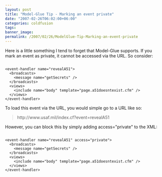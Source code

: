 ```yaml
---
layout: post
title: "Model-Glue Tip - Marking an event private"
date: "2007-02-26T06:02:00+06:00"
categories: coldfusion 
tags: 
banner_image: 
permalink: /2007/02/26/ModelGlue-Tip-Marking-an-event-private
---
```


Here is a little something I tend to forget that Model-Glue supports. If you mark an event as private, it cannot be accessed via the URL. So consider:

<code>
&lt;event-handler name="revealA51"&gt;
  &lt;broadcasts&gt;
    &lt;message name="getSecrets" /&gt;
  &lt;/broadcasts&gt;
  &lt;views&gt;
    &lt;include name="body" template="page.a51doesntexist.cfm" /&gt;
  &lt;/views&gt;
&lt;/event-handler&gt;
</code>

To load this event via the URL, you would simple go to a URL like so:

<blockquote>http://www.usaf.mil/index.cf?event=revealA51</blockquote>

However, you can block this by simply adding access="private" to the XML:

<code>
&lt;event-handler name="revealA51" access="private"&gt;
  &lt;broadcasts&gt;
    &lt;message name="getSecrets" /&gt;
  &lt;/broadcasts&gt;
  &lt;views&gt;
    &lt;include name="body" template="page.a51doesntexist.cfm" /&gt;
  &lt;/views&gt;
&lt;/event-handler&gt;
</code>